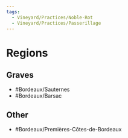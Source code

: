 ```yaml
---
tags:
  - Vineyard/Practices/Noble-Rot
  - Vineyard/Practices/Passerillage
---
```

# Regions
## Graves
- #Bordeaux/Sauternes
- #Bordeaux/Barsac
## Other
- #Bordeaux/Premières-Côtes-de-Bordeaux